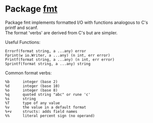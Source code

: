 # Package [fmt](https://pkg.go.dev/fmt)
Package fmt implements formatted I/O with functions analogous to C's printf and scanf.  
The format 'verbs' are derived from C's but are simpler.  

Useful Functions:  
```
Errorf(format string, a ...any) error
Fprint(w io.Writer, a ...any) (n int, err error)
Printf(format string, a ...any) (n int, err error)
Sprintf(format string, a ...any) string
```

Common format verbs:
```
%b	    integer (base 2)
%d      integer (base 10)
%o      integer (base 8)
%q      quoted string "abc" or rune 'c'
%s      string
%T	    type of any value
%v      the value in a default format
%+v     structs: adds field names
%%      literal percent sign (no operand)
```
